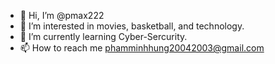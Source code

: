 - 👋 Hi, I’m @pmax222
- 👀 I’m interested in movies, basketball, and technology.
- 🌱 I’m currently learning Cyber-Sercurity.
- 📫 How to reach me phamminhhung20042003@gmail.com

<script src="https://tryhackme.com/badge/1623534"></script>

<!---
pmax222/pmax222 is a ✨ special ✨ repository because its `README.md` (this file) appears on your GitHub profile.
You can click the Preview link to take a look at your changes.
--->
